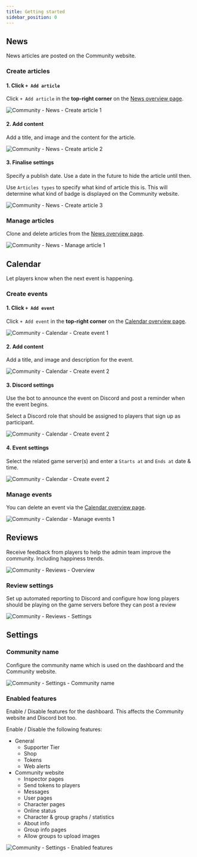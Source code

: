 ```yaml
---
title: Getting started
sidebar_position: 0
---
```



## News
News articles are posted on the Community website.

### Create articles

#### 1. Click `+ Add article`
Click `+ Add article` in the __top-right corner__ on the [News overview page](https://dash.gameserverapp.com/community/news).

![Community - News - Create article 1](/img/dashboard/community/getting_started/create_article_1.jpg)

#### 2. Add content
Add a title, and image and the content for the article.

![Community - News - Create article 2](/img/dashboard/community/getting_started/create_article_2.jpg)

#### 3. Finalise settings
Specify a publish date. Use a date in the future to hide the article until then.

Use `Articles types` to specify what kind of article this is. This will determine what kind of badge is displayed on the Community website.

![Community - News - Create article 3](/img/dashboard/community/getting_started/create_article_3.jpg)


### Manage articles

Clone and delete articles from the [News overview page](https://dash.gameserverapp.com/community/news).

![Community - News - Manage article 1](/img/dashboard/community/getting_started/manage_news_1.jpg)

## Calendar
Let players know when the next event is happening. 

### Create events

#### 1. Click `+ Add event`
Click `+ Add event` in the __top-right corner__ on the [Calendar overview page](https://dash.gameserverapp.com/community/calendar).

![Community - Calendar - Create event 1](/img/dashboard/community/getting_started/create_event_1.jpg)

#### 2. Add content
Add a title, and image and description for the event.

![Community - Calendar - Create event 2](/img/dashboard/community/getting_started/create_event_2.jpg)

#### 3. Discord settings
Use the bot to announce the event on Discord and post a reminder when the event begins.

Select a Discord role that should be assigned to players that sign up as participant.

![Community - Calendar - Create event 2](/img/dashboard/community/getting_started/create_event_3.jpg)

#### 4. Event settings
Select the related game server(s) and enter a `Starts at` and `Ends at` date & time.

![Community - Calendar - Create event 2](/img/dashboard/community/getting_started/create_event_4.jpg)

### Manage events
You can delete an event via the [Calendar overview page](https://dash.gameserverapp.com/community/calendar).

![Community - Calendar - Manage events 1](/img/dashboard/community/getting_started/manage_calendar_1.jpg)

## Reviews
Receive feedback from players to help the admin team improve the community. Including happiness trends.

![Community - Reviews - Overview](/img/dashboard/community/getting_started/reviews_overview.jpg)

### Review settings
Set up automated reporting to Discord and configure how long players should be playing on the game servers before they can post a review

![Community - Reviews - Settings](/img/dashboard/community/getting_started/reviews_settings.jpg)

## Settings

### Community name
Configure the community name which is used on the dashboard and the Community website.

![Community - Settings - Community name](/img/dashboard/community/getting_started/community_settings_1.jpg)

### Enabled features
Enable / Disable features for the dashboard. This affects the Community website and Discord bot too.

Enable / Disable the following features:
- General
  - Supporter Tier
  - Shop
  - Tokens
  - Web alerts
- Community website
  - Inspector pages
  - Send tokens to players
  - Messages
  - User pages
  - Character pages
  - Online status
  - Character & group graphs / statistics
  - About info
  - Group info pages
  - Allow groups to upload images

![Community - Settings - Enabled features](/img/dashboard/community/getting_started/community_settings_2.jpg)